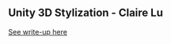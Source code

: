 ## Unity 3D Stylization - Claire Lu

[See write-up here](https://certain-kingfisher-ec8.notion.site/Unity-Stylized-Shader-Robot-Scene-3ca748cdb5cd4e6db6d8c0059230ab8b)
